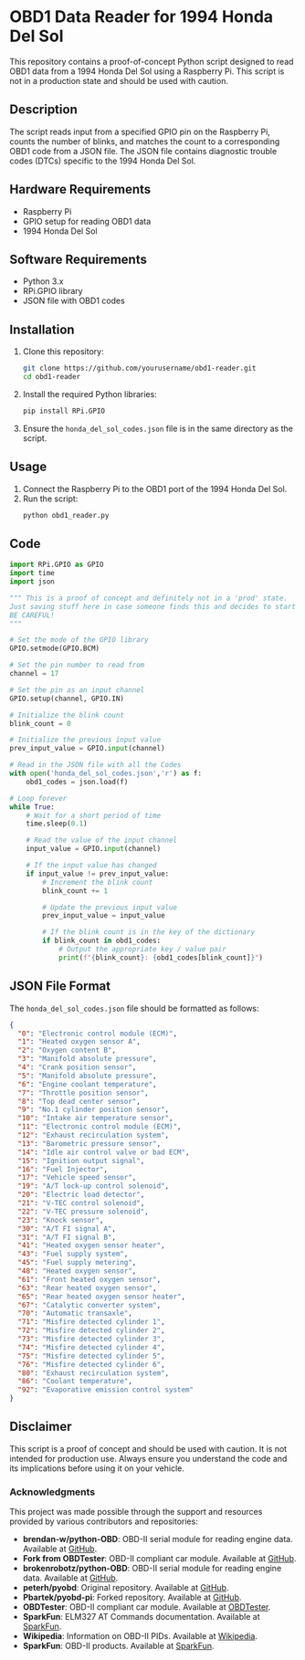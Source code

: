 # OBD1 Data Reader for 1994 Honda Del Sol

This repository contains a proof-of-concept Python script designed to read OBD1 data from a 1994 Honda Del Sol using a Raspberry Pi. This script is not in a production state and should be used with caution.

## Description

The script reads input from a specified GPIO pin on the Raspberry Pi, counts the number of blinks, and matches the count to a corresponding OBD1 code from a JSON file. The JSON file contains diagnostic trouble codes (DTCs) specific to the 1994 Honda Del Sol.

## Hardware Requirements

- Raspberry Pi
- GPIO setup for reading OBD1 data
- 1994 Honda Del Sol

## Software Requirements

- Python 3.x
- RPi.GPIO library
- JSON file with OBD1 codes

## Installation

1. Clone this repository:
    ```bash
    git clone https://github.com/yourusername/obd1-reader.git
    cd obd1-reader
    ```

2. Install the required Python libraries:
    ```bash
    pip install RPi.GPIO
    ```

3. Ensure the `honda_del_sol_codes.json` file is in the same directory as the script.

## Usage

1. Connect the Raspberry Pi to the OBD1 port of the 1994 Honda Del Sol.
2. Run the script:
    ```bash
    python obd1_reader.py
    ```

## Code

```python
import RPi.GPIO as GPIO
import time
import json

""" This is a proof of concept and definitely not in a 'prod' state. 
Just saving stuff here in case someone finds this and decides to start using it. 
BE CAREFUL! 
"""

# Set the mode of the GPIO library
GPIO.setmode(GPIO.BCM)

# Set the pin number to read from
channel = 17

# Set the pin as an input channel
GPIO.setup(channel, GPIO.IN)

# Initialize the blink count
blink_count = 0

# Initialize the previous input value
prev_input_value = GPIO.input(channel)

# Read in the JSON file with all the Codes
with open('honda_del_sol_codes.json','r') as f:
    obd1_codes = json.load(f)

# Loop forever
while True:
    # Wait for a short period of time
    time.sleep(0.1)

    # Read the value of the input channel
    input_value = GPIO.input(channel)

    # If the input value has changed
    if input_value != prev_input_value:
        # Increment the blink count
        blink_count += 1

        # Update the previous input value
        prev_input_value = input_value

        # If the blink count is in the key of the dictionary
        if blink_count in obd1_codes:
            # Output the appropriate key / value pair
            print(f"{blink_count}: {obd1_codes[blink_count]}")
```

## JSON File Format

The `honda_del_sol_codes.json` file should be formatted as follows:

```json
{
  "0": "Electronic control module (ECM)",
  "1": "Heated oxygen sensor A",
  "2": "Oxygen content B",
  "3": "Manifold absolute pressure",
  "4": "Crank position sensor",
  "5": "Manifold absolute pressure",
  "6": "Engine coolant temperature",
  "7": "Throttle position sensor",
  "8": "Top dead center sensor",
  "9": "No.1 cylinder position sensor",
  "10": "Intake air temperature sensor",
  "11": "Electronic control module (ECM)",
  "12": "Exhaust recirculation system",
  "13": "Barometric pressure sensor",
  "14": "Idle air control valve or bad ECM",
  "15": "Ignition output signal",
  "16": "Fuel Injector",
  "17": "Vehicle speed sensor",
  "19": "A/T lock-up control solenoid",
  "20": "Electric load detector",
  "21": "V-TEC control solenoid",
  "22": "V-TEC pressure solenoid",
  "23": "Knock sensor",
  "30": "A/T FI signal A",
  "31": "A/T FI signal B",
  "41": "Heated oxygen sensor heater",
  "43": "Fuel supply system",
  "45": "Fuel supply metering",
  "48": "Heated oxygen sensor",
  "61": "Front heated oxygen sensor",
  "63": "Rear heated oxygen sensor",
  "65": "Rear heated oxygen sensor heater",
  "67": "Catalytic converter system",
  "70": "Automatic transaxle",
  "71": "Misfire detected cylinder 1",
  "72": "Misfire detected cylinder 2",
  "73": "Misfire detected cylinder 3",
  "74": "Misfire detected cylinder 4",
  "75": "Misfire detected cylinder 5",
  "76": "Misfire detected cylinder 6",
  "80": "Exhaust recirculation system",
  "86": "Coolant temperature",
  "92": "Evaporative emission control system"
}
```

## Disclaimer

This script is a proof of concept and should be used with caution. It is not intended for production use. Always ensure you understand the code and its implications before using it on your vehicle.

### Acknowledgments

This project was made possible through the support and resources provided by various contributors and repositories:

- **brendan-w/python-OBD**: OBD-II serial module for reading engine data. Available at [GitHub](https://github.com/brendan-w/python-OBD).
- **Fork from OBDTester**: OBD-II compliant car module. Available at [GitHub](https://github.com/chethenry/pyOBD).
- **brokenrobotz/python-OBD**: OBD-II serial module for reading engine data. Available at [GitHub](https://github.com/brokenrobotz/python-OBD).
- **peterh/pyobd**: Original repository. Available at [GitHub](https://github.com/peterh/pyobd).
- **Pbartek/pyobd-pi**: Forked repository. Available at [GitHub](https://github.com/Pbartek/pyobd-pi).
- **OBDTester**: OBD-II compliant car module. Available at [OBDTester](http://www.obdtester.com/pyobd).
- **SparkFun**: ELM327 AT Commands documentation. Available at [SparkFun](https://www.sparkfun.com/datasheets/Widgets/ELM327_AT_Commands.pdf).
- **Wikipedia**: Information on OBD-II PIDs. Available at [Wikipedia](http://en.wikipedia.org/wiki/OBD-II_PIDs).
- **SparkFun**: OBD-II products. Available at [SparkFun](https://www.sparkfun.com/products/9555).
